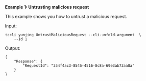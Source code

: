 **Example 1: Untrusting malicious request**

This example shows you how to untrust a malicious request.

Input: 

```
tccli yunjing UntrustMaliciousRequest --cli-unfold-argument  \
    --Id 1
```

Output: 
```
{
    "Response": {
        "RequestId": "354f4ac3-8546-4516-8c8a-69e3ab73aa8a"
    }
}
```

